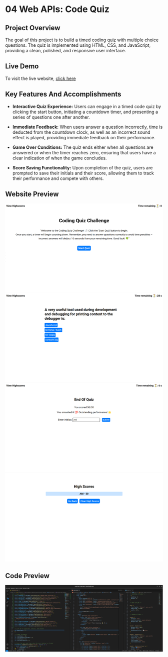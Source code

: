 # 04 Web APIs: Code Quiz

## Project Overview

The goal of this project is to build a timed coding quiz with multiple choice questions. The quiz is implemented using HTML, CSS, and JavaScript, providing a clean, polished, and responsive user interface.

## Live Demo

To visit the live website, <a href="">click here</a>

## Key Features And Accomplishments

- **Interactive Quiz Experience:** Users can engage in a timed code quiz by clicking the start button, initiating a countdown timer, and presenting a series of questions one after another.

- **Immediate Feedback:** When users answer a question incorrectly, time is deducted from the countdown clock, as well as an incorrect sound effect is played, providing immediate feedback on their performance.

- **Game Over Conditions:** The quiz ends either when all questions are answered or when the timer reaches zero, ensuring that users have a clear indication of when the game concludes.

- **Score Saving Functionality:** Upon completion of the quiz, users are prompted to save their initials and their score, allowing them to track their performance and compete with others.

## Website Preview

![website preview snippet](./Assets/screenshots/web-screenshot-1.png)
![website preview snippet](./Assets/screenshots/web-screenshot-2.png)
![website preview snippet](./Assets/screenshots/web-screenshot-3.png)
![website preview snippet](./Assets/screenshots/web-screenshot-4.png)

## Code Preview

![code preview snippet](./Assets/screenshots/code-screenshot.png)
